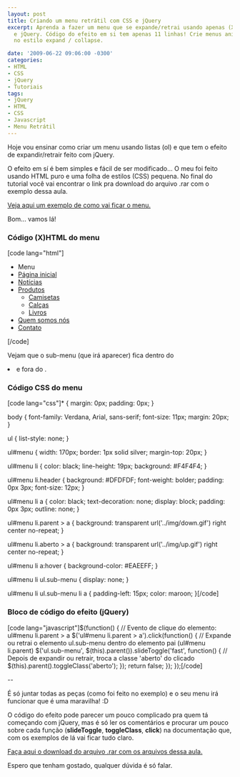 ```yaml
---
layout: post
title: Criando um menu retrátil com CSS e jQuery
excerpt: Aprenda a fazer um menu que se expande/retrai usando apenas (X)HTML, CSS
  e jQuery. Código do efeito em si tem apenas 11 linhas! Crie menus animados usando
  no estilo expand / collapse.

date: '2009-06-22 09:06:00 -0300'
categories:
- HTML
- CSS
- jQuery
- Tutoriais
tags:
- jQuery
- HTML
- CSS
- Javascript
- Menu Retrátil
---
```

Hoje vou ensinar como criar um menu usando listas (ol) e que tem o efeito de expandir/retrair feito com jQuery.

O efeito em sí é bem simples e fácil de ser modificado... O meu foi feito usando HTML puro e uma folha de estilos (CSS) pequena. No final do tutorial você vai encontrar o link pra download do arquivo .rar com o exemplo dessa aula.

<a href="/exemplo3" target="_blank">Veja aqui um exemplo de como vai ficar o menu.</a>

Bom... vamos lá!

<h3>Código (X)HTML do menu</h3>

[code lang="html"]<ul id="menu">
	<li class="header">Menu</li>
	<li><a href="#" title="">Página inicial</a></li>
	<li><a href="#" title="">Notícias</a></li>
	<li class="parent"><a href="#" title="">Produtos</a>
		<ul class="sub-menu">
			<li><a href="#" title="">Camisetas</a></li>
			<li><a href="#" title="">Calças</a></li>
			<li><a href="#" title="">Livros</a></li>
		</ul>
	</li>
	<li><a href="#" title="">Quem somos nós</a></li>
	<li><a href="#" title="">Contato</a></li>
</ul>[/code]

Vejam que o sub-menu (que irá aparecer) fica dentro do <li> e fora do <a>.

<h3>Código CSS do menu</h3>

[code lang="css"]* {
	margin: 0px;
	padding: 0px;
}

body {
	font-family: Verdana, Arial, sans-serif;
	font-size: 11px;
	margin: 20px;
}

ul {
	list-style: none;
}

ul#menu {
	width: 170px;
	border: 1px solid silver;
	margin-top: 20px;
}

ul#menu li {
	color: black;
	line-height: 19px;
	background: #F4F4F4;
}

ul#menu li.header {
	background: #DFDFDF;
	font-weight: bolder;
	padding: 0px 3px;
	font-size: 12px;
}

ul#menu li a {
	color: black;
	text-decoration: none;
	display: block;
	padding: 0px 3px;
	outline: none;
}

ul#menu li.parent > a {
	background: transparent url('../img/down.gif') right center no-repeat;
}

ul#menu li.aberto > a {
	background: transparent url('../img/up.gif') right center no-repeat;
}

ul#menu li a:hover {
	background-color: #EAEEFF;
}

ul#menu li ul.sub-menu {
  	display: none;
}

ul#menu li ul.sub-menu li a {
	padding-left: 15px;
	color: maroon;
}[/code]

<h3>Bloco de código do efeito (jQuery)</h3>

[code lang="javascript"]$(function() {
	// Evento de clique do elemento: ul#menu li.parent > a
	$('ul#menu li.parent > a').click(function() {
		// Expande ou retrai o elemento ul.sub-menu dentro do elemento pai (ul#menu li.parent)
		$('ul.sub-menu', $(this).parent()).slideToggle('fast', function() {
			// Depois de expandir ou retrair, troca a classe 'aberto' do <a> clicado
			$(this).parent().toggleClass('aberto');
		});
		return false;
	});
});[/code]

--

É só juntar todas as peças (como foi feito no exemplo) e o seu menu irá funcionar que é uma maravilha! :D

O código do efeito pode parecer um pouco complicado pra quem tá começando com jQuery, mas é só ler os comentários e procurar um pouco sobre cada função (<strong>slideToggle</strong>, <strong>toggleClass</strong>, <strong>click</strong>) na documentação que, com os exemplos de lá vai ficar tudo claro.

<a href="/arquivos/2009/06/menu.rar" target="_blank">Faça aqui o download do arquivo .rar com os arquivos dessa aula.</a>

Espero que tenham gostado, qualquer dúvida é só falar.

